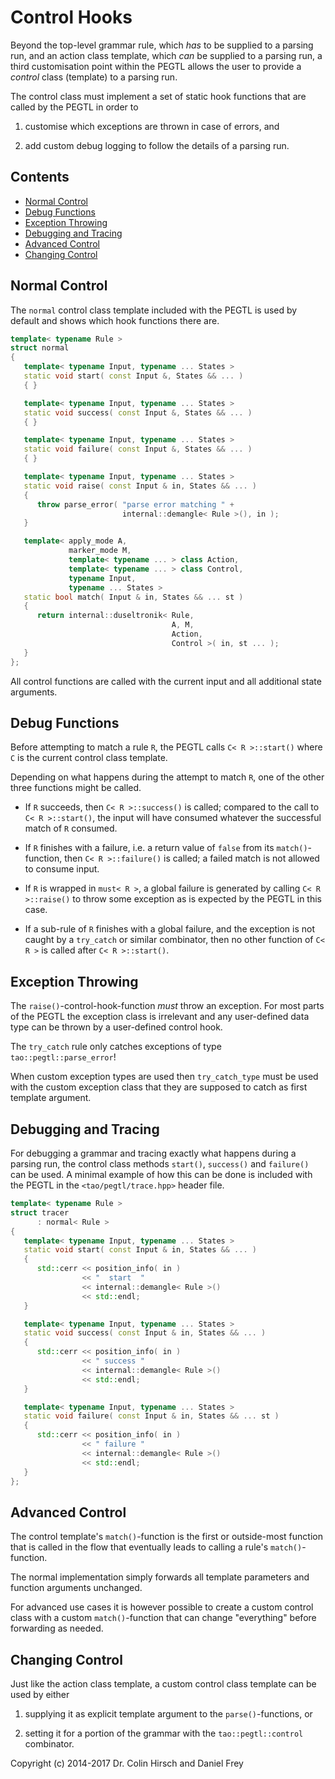 # Control Hooks

Beyond the top-level grammar rule, which *has* to be supplied to a parsing run, and an action class template, which *can* be supplied to a parsing run, a third customisation point within the PEGTL allows the user to provide a *control* class (template) to a parsing run.

The control class must implement a set of static hook functions that are called by the PEGTL in order to

1. customise which exceptions are thrown in case of errors, and

2. add custom debug logging to follow the details of a parsing run.

## Contents

* [Normal Control](#normal-control)
* [Debug Functions](#debug-functions)
* [Exception Throwing](#exception-throwing)
* [Debugging and Tracing](#debugging-and-tracing)
* [Advanced Control](#advanced-control)
* [Changing Control](#changing-control)

## Normal Control

The `normal` control class template included with the PEGTL is used by default and shows which hook functions there are.

```c++
template< typename Rule >
struct normal
{
   template< typename Input, typename ... States >
   static void start( const Input &, States && ... )
   { }

   template< typename Input, typename ... States >
   static void success( const Input &, States && ... )
   { }

   template< typename Input, typename ... States >
   static void failure( const Input &, States && ... )
   { }

   template< typename Input, typename ... States >
   static void raise( const Input & in, States && ... )
   {
      throw parse_error( "parse error matching " +
                         internal::demangle< Rule >(), in );
   }

   template< apply_mode A,
             marker_mode M,
             template< typename ... > class Action,
             template< typename ... > class Control,
             typename Input,
             typename ... States >
   static bool match( Input & in, States && ... st )
   {
      return internal::duseltronik< Rule,
                                    A, M,
                                    Action,
                                    Control >( in, st ... );
   }
};
```

All control functions are called with the current input and all additional state arguments.

## Debug Functions

Before attempting to match a rule `R`, the PEGTL calls `C< R >::start()` where `C` is the current control class template.

Depending on what happens during the attempt to match `R`, one of the other three functions might be called.

- If `R` succeeds, then `C< R >::success()` is called; compared to the call to `C< R >::start()`, the input will have consumed whatever the successful match of `R` consumed.

- If `R` finishes with a failure, i.e. a return value of `false` from its `match()`-function, then `C< R >::failure()` is called; a failed match is not allowed to consume input.

- If `R` is wrapped in `must< R >`, a global failure is generated by calling `C< R >::raise()` to throw some exception as is expected by the PEGTL in this case.

- If a sub-rule of `R` finishes with a global failure, and the exception is not caught by a `try_catch` or similar combinator, then no other function of `C< R >` is called after `C< R >::start()`.

## Exception Throwing

The `raise()`-control-hook-function *must* throw an exception.
For most parts of the PEGTL the exception class is irrelevant and any user-defined data type can be thrown by a user-defined control hook.

The `try_catch` rule only catches exceptions of type `tao::pegtl::parse_error`!

When custom exception types are used then `try_catch_type` must be used with the custom exception class that they are supposed to catch as first template argument.

## Debugging and Tracing

For debugging a grammar and tracing exactly what happens during a parsing run, the control class methods `start()`, `success()` and `failure()` can be used.
A minimal example of how this can be done is included with the PEGTL in the `<tao/pegtl/trace.hpp>` header file.

```c++
template< typename Rule >
struct tracer
      : normal< Rule >
{
   template< typename Input, typename ... States >
   static void start( const Input & in, States && ... )
   {
      std::cerr << position_info( in )
                << "  start  "
                << internal::demangle< Rule >()
                << std::endl;
   }

   template< typename Input, typename ... States >
   static void success( const Input & in, States && ... )
   {
      std::cerr << position_info( in )
                << " success "
                << internal::demangle< Rule >()
                << std::endl;
   }

   template< typename Input, typename ... States >
   static void failure( const Input & in, States && ... st )
   {
      std::cerr << position_info( in )
                << " failure "
                << internal::demangle< Rule >()
                << std::endl;
   }
};
```

## Advanced Control

The control template's `match()`-function is the first or outside-most function that is called in the flow that eventually leads to calling a rule's `match()`-function.

The normal implementation simply forwards all template parameters and function arguments unchanged.

For advanced use cases it is however possible to create a custom control class with a custom `match()`-function that can change "everything" before forwarding as needed.

## Changing Control

Just like the action class template, a custom control class template can be used by either

1. supplying it as explicit template argument to the `parse()`-functions, or

2. setting it for a portion of the grammar with the `tao::pegtl::control` combinator.

Copyright (c) 2014-2017 Dr. Colin Hirsch and Daniel Frey
